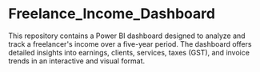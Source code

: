 # Freelance_Income_Dashboard
This repository contains a Power BI dashboard designed to analyze and track a freelancer's income over a five-year period. The dashboard offers detailed insights into earnings, clients, services, taxes (GST), and invoice trends in an interactive and visual format.
